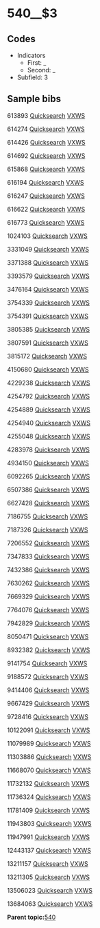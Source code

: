 # 540\_\_$3

## Codes

-   Indicators
    -   First: \_
    -   Second: \_
-   Subfield: 3

## Sample bibs

613893 [Quicksearch](https://search.library.yale.edu/catalog/613893) [VXWS](http://prodorbis.library.yale.edu:7014/vxws/GetHoldingsService?bibId=613893)

614274 [Quicksearch](https://search.library.yale.edu/catalog/614274) [VXWS](http://prodorbis.library.yale.edu:7014/vxws/GetHoldingsService?bibId=614274)

614426 [Quicksearch](https://search.library.yale.edu/catalog/614426) [VXWS](http://prodorbis.library.yale.edu:7014/vxws/GetHoldingsService?bibId=614426)

614692 [Quicksearch](https://search.library.yale.edu/catalog/614692) [VXWS](http://prodorbis.library.yale.edu:7014/vxws/GetHoldingsService?bibId=614692)

615868 [Quicksearch](https://search.library.yale.edu/catalog/615868) [VXWS](http://prodorbis.library.yale.edu:7014/vxws/GetHoldingsService?bibId=615868)

616194 [Quicksearch](https://search.library.yale.edu/catalog/616194) [VXWS](http://prodorbis.library.yale.edu:7014/vxws/GetHoldingsService?bibId=616194)

616247 [Quicksearch](https://search.library.yale.edu/catalog/616247) [VXWS](http://prodorbis.library.yale.edu:7014/vxws/GetHoldingsService?bibId=616247)

616622 [Quicksearch](https://search.library.yale.edu/catalog/616622) [VXWS](http://prodorbis.library.yale.edu:7014/vxws/GetHoldingsService?bibId=616622)

616773 [Quicksearch](https://search.library.yale.edu/catalog/616773) [VXWS](http://prodorbis.library.yale.edu:7014/vxws/GetHoldingsService?bibId=616773)

1024103 [Quicksearch](https://search.library.yale.edu/catalog/1024103) [VXWS](http://prodorbis.library.yale.edu:7014/vxws/GetHoldingsService?bibId=1024103)

3331049 [Quicksearch](https://search.library.yale.edu/catalog/3331049) [VXWS](http://prodorbis.library.yale.edu:7014/vxws/GetHoldingsService?bibId=3331049)

3371388 [Quicksearch](https://search.library.yale.edu/catalog/3371388) [VXWS](http://prodorbis.library.yale.edu:7014/vxws/GetHoldingsService?bibId=3371388)

3393579 [Quicksearch](https://search.library.yale.edu/catalog/3393579) [VXWS](http://prodorbis.library.yale.edu:7014/vxws/GetHoldingsService?bibId=3393579)

3476164 [Quicksearch](https://search.library.yale.edu/catalog/3476164) [VXWS](http://prodorbis.library.yale.edu:7014/vxws/GetHoldingsService?bibId=3476164)

3754339 [Quicksearch](https://search.library.yale.edu/catalog/3754339) [VXWS](http://prodorbis.library.yale.edu:7014/vxws/GetHoldingsService?bibId=3754339)

3754391 [Quicksearch](https://search.library.yale.edu/catalog/3754391) [VXWS](http://prodorbis.library.yale.edu:7014/vxws/GetHoldingsService?bibId=3754391)

3805385 [Quicksearch](https://search.library.yale.edu/catalog/3805385) [VXWS](http://prodorbis.library.yale.edu:7014/vxws/GetHoldingsService?bibId=3805385)

3807591 [Quicksearch](https://search.library.yale.edu/catalog/3807591) [VXWS](http://prodorbis.library.yale.edu:7014/vxws/GetHoldingsService?bibId=3807591)

3815172 [Quicksearch](https://search.library.yale.edu/catalog/3815172) [VXWS](http://prodorbis.library.yale.edu:7014/vxws/GetHoldingsService?bibId=3815172)

4150680 [Quicksearch](https://search.library.yale.edu/catalog/4150680) [VXWS](http://prodorbis.library.yale.edu:7014/vxws/GetHoldingsService?bibId=4150680)

4229238 [Quicksearch](https://search.library.yale.edu/catalog/4229238) [VXWS](http://prodorbis.library.yale.edu:7014/vxws/GetHoldingsService?bibId=4229238)

4254792 [Quicksearch](https://search.library.yale.edu/catalog/4254792) [VXWS](http://prodorbis.library.yale.edu:7014/vxws/GetHoldingsService?bibId=4254792)

4254889 [Quicksearch](https://search.library.yale.edu/catalog/4254889) [VXWS](http://prodorbis.library.yale.edu:7014/vxws/GetHoldingsService?bibId=4254889)

4254940 [Quicksearch](https://search.library.yale.edu/catalog/4254940) [VXWS](http://prodorbis.library.yale.edu:7014/vxws/GetHoldingsService?bibId=4254940)

4255048 [Quicksearch](https://search.library.yale.edu/catalog/4255048) [VXWS](http://prodorbis.library.yale.edu:7014/vxws/GetHoldingsService?bibId=4255048)

4283978 [Quicksearch](https://search.library.yale.edu/catalog/4283978) [VXWS](http://prodorbis.library.yale.edu:7014/vxws/GetHoldingsService?bibId=4283978)

4934150 [Quicksearch](https://search.library.yale.edu/catalog/4934150) [VXWS](http://prodorbis.library.yale.edu:7014/vxws/GetHoldingsService?bibId=4934150)

6092265 [Quicksearch](https://search.library.yale.edu/catalog/6092265) [VXWS](http://prodorbis.library.yale.edu:7014/vxws/GetHoldingsService?bibId=6092265)

6507386 [Quicksearch](https://search.library.yale.edu/catalog/6507386) [VXWS](http://prodorbis.library.yale.edu:7014/vxws/GetHoldingsService?bibId=6507386)

6627428 [Quicksearch](https://search.library.yale.edu/catalog/6627428) [VXWS](http://prodorbis.library.yale.edu:7014/vxws/GetHoldingsService?bibId=6627428)

7186755 [Quicksearch](https://search.library.yale.edu/catalog/7186755) [VXWS](http://prodorbis.library.yale.edu:7014/vxws/GetHoldingsService?bibId=7186755)

7187326 [Quicksearch](https://search.library.yale.edu/catalog/7187326) [VXWS](http://prodorbis.library.yale.edu:7014/vxws/GetHoldingsService?bibId=7187326)

7206552 [Quicksearch](https://search.library.yale.edu/catalog/7206552) [VXWS](http://prodorbis.library.yale.edu:7014/vxws/GetHoldingsService?bibId=7206552)

7347833 [Quicksearch](https://search.library.yale.edu/catalog/7347833) [VXWS](http://prodorbis.library.yale.edu:7014/vxws/GetHoldingsService?bibId=7347833)

7432386 [Quicksearch](https://search.library.yale.edu/catalog/7432386) [VXWS](http://prodorbis.library.yale.edu:7014/vxws/GetHoldingsService?bibId=7432386)

7630262 [Quicksearch](https://search.library.yale.edu/catalog/7630262) [VXWS](http://prodorbis.library.yale.edu:7014/vxws/GetHoldingsService?bibId=7630262)

7669329 [Quicksearch](https://search.library.yale.edu/catalog/7669329) [VXWS](http://prodorbis.library.yale.edu:7014/vxws/GetHoldingsService?bibId=7669329)

7764076 [Quicksearch](https://search.library.yale.edu/catalog/7764076) [VXWS](http://prodorbis.library.yale.edu:7014/vxws/GetHoldingsService?bibId=7764076)

7942829 [Quicksearch](https://search.library.yale.edu/catalog/7942829) [VXWS](http://prodorbis.library.yale.edu:7014/vxws/GetHoldingsService?bibId=7942829)

8050471 [Quicksearch](https://search.library.yale.edu/catalog/8050471) [VXWS](http://prodorbis.library.yale.edu:7014/vxws/GetHoldingsService?bibId=8050471)

8932382 [Quicksearch](https://search.library.yale.edu/catalog/8932382) [VXWS](http://prodorbis.library.yale.edu:7014/vxws/GetHoldingsService?bibId=8932382)

9141754 [Quicksearch](https://search.library.yale.edu/catalog/9141754) [VXWS](http://prodorbis.library.yale.edu:7014/vxws/GetHoldingsService?bibId=9141754)

9188572 [Quicksearch](https://search.library.yale.edu/catalog/9188572) [VXWS](http://prodorbis.library.yale.edu:7014/vxws/GetHoldingsService?bibId=9188572)

9414406 [Quicksearch](https://search.library.yale.edu/catalog/9414406) [VXWS](http://prodorbis.library.yale.edu:7014/vxws/GetHoldingsService?bibId=9414406)

9667429 [Quicksearch](https://search.library.yale.edu/catalog/9667429) [VXWS](http://prodorbis.library.yale.edu:7014/vxws/GetHoldingsService?bibId=9667429)

9728416 [Quicksearch](https://search.library.yale.edu/catalog/9728416) [VXWS](http://prodorbis.library.yale.edu:7014/vxws/GetHoldingsService?bibId=9728416)

10122091 [Quicksearch](https://search.library.yale.edu/catalog/10122091) [VXWS](http://prodorbis.library.yale.edu:7014/vxws/GetHoldingsService?bibId=10122091)

11079989 [Quicksearch](https://search.library.yale.edu/catalog/11079989) [VXWS](http://prodorbis.library.yale.edu:7014/vxws/GetHoldingsService?bibId=11079989)

11303886 [Quicksearch](https://search.library.yale.edu/catalog/11303886) [VXWS](http://prodorbis.library.yale.edu:7014/vxws/GetHoldingsService?bibId=11303886)

11668070 [Quicksearch](https://search.library.yale.edu/catalog/11668070) [VXWS](http://prodorbis.library.yale.edu:7014/vxws/GetHoldingsService?bibId=11668070)

11732132 [Quicksearch](https://search.library.yale.edu/catalog/11732132) [VXWS](http://prodorbis.library.yale.edu:7014/vxws/GetHoldingsService?bibId=11732132)

11736324 [Quicksearch](https://search.library.yale.edu/catalog/11736324) [VXWS](http://prodorbis.library.yale.edu:7014/vxws/GetHoldingsService?bibId=11736324)

11781409 [Quicksearch](https://search.library.yale.edu/catalog/11781409) [VXWS](http://prodorbis.library.yale.edu:7014/vxws/GetHoldingsService?bibId=11781409)

11943803 [Quicksearch](https://search.library.yale.edu/catalog/11943803) [VXWS](http://prodorbis.library.yale.edu:7014/vxws/GetHoldingsService?bibId=11943803)

11947991 [Quicksearch](https://search.library.yale.edu/catalog/11947991) [VXWS](http://prodorbis.library.yale.edu:7014/vxws/GetHoldingsService?bibId=11947991)

12443137 [Quicksearch](https://search.library.yale.edu/catalog/12443137) [VXWS](http://prodorbis.library.yale.edu:7014/vxws/GetHoldingsService?bibId=12443137)

13211157 [Quicksearch](https://search.library.yale.edu/catalog/13211157) [VXWS](http://prodorbis.library.yale.edu:7014/vxws/GetHoldingsService?bibId=13211157)

13211305 [Quicksearch](https://search.library.yale.edu/catalog/13211305) [VXWS](http://prodorbis.library.yale.edu:7014/vxws/GetHoldingsService?bibId=13211305)

13506023 [Quicksearch](https://search.library.yale.edu/catalog/13506023) [VXWS](http://prodorbis.library.yale.edu:7014/vxws/GetHoldingsService?bibId=13506023)

13684063 [Quicksearch](https://search.library.yale.edu/catalog/13684063) [VXWS](http://prodorbis.library.yale.edu:7014/vxws/GetHoldingsService?bibId=13684063)

**Parent topic:**[540](../../tags/540/540.md)

